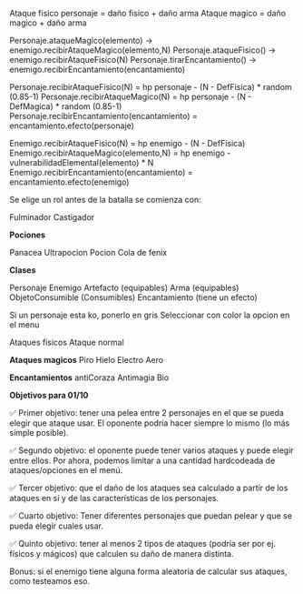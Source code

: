 Ataque fisico personaje = daño fisico + daño arma
Ataque magico = daño magico + daño arma 

Personaje.ataqueMagico(elemento) -> enemigo.recibirAtaqueMagico(elemento,N)
Personaje.ataqueFisico() -> enemigo.recibirAtaqueFisico(N)
Personaje.tirarEncantamiento() -> enemigo.recibirEncantamiento(encantamiento)

Personaje.recibirAtaqueFisico(N) = hp personaje  - (N - DefFisica) * random (0.85-1)
Personaje.recibirAtaqueMagico(N) = hp personaje  - (N - DefMagica) * random (0.85-1)
Personaje.recibirEncantamiento(encantamiento) = encantamiento.efecto(personaje)

Enemigo.recibirAtaqueFisico(N) = hp enemigo -  (N - DefFisica)
Enemigo.recibirAtaqueMagico(elemento,N) = hp enemigo - vulnerabilidadElemental(elemento) * N
Enemigo.recibirEncantamiento(encantamiento) = encantamiento.efecto(enemigo)


Se elige un rol antes de la batalla se comienza con:

Fulminador 
Castigador


**Pociones**

Panacea
Ultrapocion
Pocion
Cola de fenix

**Clases** 

Personaje
Enemigo
Artefacto (equipables)
Arma (equipables)
ObjetoConsumible (Consumibles)
Encantamiento (tiene un efecto)


Si un personaje esta ko, ponerlo en gris
Seleccionar con color la opcion en el menu

Ataques fisicos
Ataque normal

**Ataques magicos**
Piro
Hielo
Electro
Aero

**Encantamientos**
antiCoraza
Antimagia
Bio



**Objetivos para 01/10**



✅ Primer objetivo: tener una pelea entre 2 personajes en el que se pueda elegir que ataque usar. El oponente podría hacer siempre lo mismo (lo más simple posible).

✅ Segundo objetivo: el oponente puede tener varios ataques y puede elegir entre ellos.
Por ahora, podemos limitar a una cantidad hardcodeada de ataques/opciones en el menú.

✅ Tercer objetivo: que el daño de los ataques sea calculado a partir de los ataques en sí y de las características de los personajes.

✅ Cuarto objetivo: Tener diferentes personajes que puedan pelear y que se pueda elegir cuales usar.

✅ Quinto objetivo: tener al menos 2 tipos de ataques (podría ser por ej. físicos y mágicos) que calculen su daño de manera distinta.

Bonus: si el enemigo tiene alguna forma aleatoria de calcular sus ataques, como testeamos eso.

